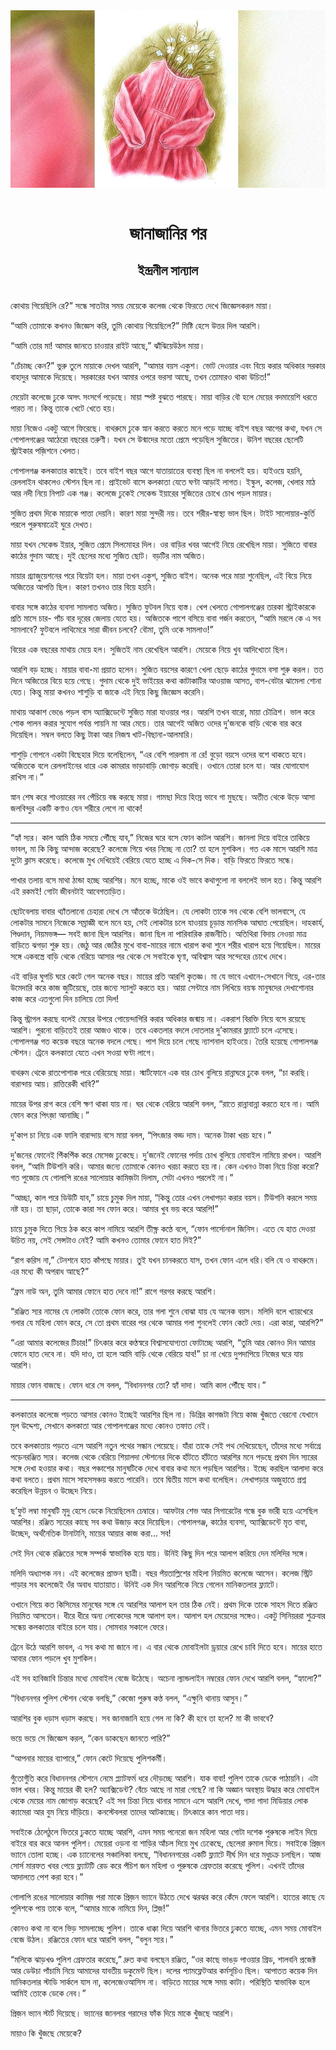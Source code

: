 <div align=center> <img src="../../metadata/images/rabibasariya/জানাজানির-পর-ইন্দ্রনীল-সান্যাল.jpg" align="center"></div><br><h1 align=center>জানাজানির পর</h1>
<h2 align=center>ইন্দ্রনীল সান্যাল</h2><br>কোথায় গিয়েছিলি রে?” সন্ধে সাতটার সময় মেয়েকে কলেজ থেকে ফিরতে দেখে জিজ্ঞেসকরল মায়া।

“আমি তোমাকে কখনও জিজ্ঞেস করি, তুমি কোথায় গিয়েছিলে?” মিষ্টি হেসে উত্তর দিল আরশি।

“আমি তোর মা! আমার জানতে চাওয়ার রাইট আছে,” ঝাঁঝিয়েউঠল মায়া। 

“চেঁচাচ্ছ কেন?” ভুরু তুলে মায়াকে দেখল আরশি, “আমার বয়স একুশ। ভোট দেওয়ার এবং বিয়ে করার অধিকার সরকার বাহাদুর আমাকে দিয়েছে। সরকারের যখন আমার ওপরে ভরসা আছে, তখন তোমারও থাকা উচিত!”

মেয়েটা কলেজে ঢুকে অসৎ সংসর্গে পড়েছে। মায়া স্পষ্ট বুঝতে পারছে। মায়া বাড়ির বৌ হলে মেয়ের বদমায়েশি ধরতে পারত না। কিন্তু তাকে খেটে খেতে হয়।

মায়া নিজেও একটু আগে ফিরেছে। বাথরুমে ঢুকে স্নান করতে করতে মনে পড়ে যাচ্ছে বাইশ বছর আগের কথা, যখন সে গোপালগঞ্জের আঠেরো বছরের তরুণী। যখন সে উন্মাদের মতো প্রেমে পড়েছিল সুজিতের। উনিশ বছরের ছেলেটি স্ট্রাইকার পজ়িশনে খেলত।

গোপালগঞ্জ কলকাতার কাছেই। তবে বাইশ বছর আগে যাতায়াতের ব্যবস্থা ছিল না বললেই হয়। হাইওয়ে হয়নি, রেললাইন থাকলেও স্টেশন ছিল না। প্রাইভেট বাসে কলকাতা যেতে ঘণ্টা আড়াই লাগত। ইস্কুল, কলেজ, খেলার মাঠ আর নদী নিয়ে নিপাট এক গঞ্জ। কলেজে ঢুকেই সেকেন্ড ইয়ারের সুজিতের চোখে চোখ পড়ল মায়ার। 

সুজিত প্রথম দিকে মায়াকে পাত্তা দেয়নি। কারণ মায়া সুন্দরী নয়। তবে শরীর-স্বাস্থ্য ভাল ছিল। টাইট সালোয়ার-কুর্তি পরলে পুরুষমাত্রেই ঘুরে দেখত।

মায়া যখন সেকেন্ড ইয়ার, সুজিত প্রেমে সিলমোহর দিল। ওর বাড়ির খবর আগেই নিয়ে রেখেছিল মায়া। সুজিতে বাবার কাঠের গুদাম আছে। দুই ছেলের মধ্যে সুজিত ছোট। বড়টির নাম অজিত। 

মায়ার গ্র্যাজুয়েশনের পরে বিয়েটা হল। মায়া তখন একুশ, সুজিত বাইশ। অনেক পরে মায়া শুনেছিল, এই বিয়ে নিয়ে অজিতের আপত্তি ছিল। কারণ তখনও তার বিয়ে হয়নি।

বাবার সঙ্গে কাঠের ব্যবসা সামলাত অজিত। সুজিত ফুটবল নিয়ে ব্যস্ত। খেপ খেলতে গোপালগঞ্জের তারকা স্ট্রাইকারকে প্রতি মাসে চার- পাঁচ বার দূরের জেলায় যেতে হয়। অজিতকে পাশে বসিয়ে বাবা গর্জন করতেন, “আমি মরলে কে এ সব সামলাবে? ফুটবলে লাথিমেরে সারা জীবন চলবে? বৌমা, তুমি ওকে সামলাও!”

বিয়ের এক বছরের মাথায় মেয়ে হল। সুজিতই নাম রেখেছিল আরশি। মেয়েকে নিয়ে খুব আদিখ্যেতা ছিল।

আরশি বড় হচ্ছে। মায়ার বাবা-মা প্রয়াত হলেন। সুজিত বয়সের কারণে খেলা ছেড়ে কাঠের গুদামে বসা শুরু করল। তত দিনে অজিতের বিয়ে হয়ে গেছে। গুদাম থেকে দুই ভাইয়ের কথা কাটাকাটির আওয়াজ আসত, বাপ-বেটার ঝামেলা শোনা যেত। কিন্তু মায়া কখনও শাশুড়ি বা জাকে এই নিয়ে কিছু জিজ্ঞেস করেনি। 

মাথায় আকাশ ভেঙে পড়ল বাস অ্যাক্সিডেন্টে সুজিত মারা যাওয়ার পর। আরশি তখন বারো, মায়া চৌত্রিশ। ভাল করে শোক পালন করার সুযোগ পর্যন্ত পায়নি মা আর মেয়ে। তার আগেই অজিত ওদের দু’জনকে বাড়ি থেকে বার করে দিয়েছিল। সম্বল বলতে কিছু টাকা আর নিজস্ব খাট-বিছানা-আলমারি।

শাশুড়ি গোপনে একটা বিছেহার দিয়ে বলেছিলেন, “এর বেশি পারলাম না রে! বুড়ো বয়সে ওদের বশে থাকতে হবে। অজিতকে বলে রেললাইনের ধারে এক কামরার ভাড়াবাড়ি জোগাড় করেছি। ওখানে তোরা চলে যা। আর যোগাযোগ রাখিস না।”

স্নান শেষ করে শাওয়ারের নব পেঁচিয়ে বন্ধ করছে মায়া। গামছা দিয়ে হিংস্র ভাবে গা মুছছে। অতীত থেকে উড়ে আসা জলবিন্দুর একটি কণাও যেন শরীরে লেগে না থাকে!

 

*****

“হ্যাঁ স্যর। কাল আমি ঠিক সময়ে পৌঁছে যাব,” নিজের ঘরে বসে ফোন কাটল আরশি। জানলা দিয়ে বাইরে তাকিয়ে ভাবল, মা কি কিছু আন্দাজ করেছে? কলেজে গিয়ে খবর নিচ্ছে না তো? তা হলে মুশকিল। গত এক মাসে আরশি মাত্র দুটো ক্লাস করেছে। কলেজে মুখ দেখিয়েই বেরিয়ে যেতে হচ্ছে এ দিক-সে দিক। বাড়ি ফিরতে ফিরতে সন্ধে।

পাখার তলায় বসে মাথা ঠান্ডা হচ্ছে আরশির। মনে হচ্ছে, মাকে ওই ভাবে কথাগুলো না বললেই ভাল হত। কিন্তু আরশি এই রকমই! গোটা জীবনটাই আবেগতাড়িত।

ছোটবেলায় বাবার থ্যাঁতলানো চেহারা দেখে সে আঁতকে উঠেছিল। যে লোকটা তাকে সব থেকে বেশি ভালবাসে, যে লোকটার সামনে নিজেকে সম্রাজ্ঞী বলে মনে হয়, সেই লোকটার চলে যাওয়ায় চূড়ান্ত মানসিক আঘাত পেয়েছিল। দাহকার্য, পিণ্ডদান, নিয়মভঙ্গ— সবই জানা ছিল আরশির। জানা ছিল না পারিবারিক রাজনীতি। অতিথিরা বিদায় নেওয়া মাত্র বাড়িতে ঝগড়া শুরু হয়। জেঠু আর জেঠির মুখে বাবা-মায়ের নামে খারাপ কথা শুনে শরীর খারাপ হয়ে গিয়েছিল। মায়ের সঙ্গে একবস্ত্রে বাড়ি থেকে বেরিয়ে আসার পর থেকে সে সবাইকে ঘৃণা, অবিশ্বাস আর সন্দেহের চোখে দেখে। 

এই বাড়ির ঘুপচি ঘরে কেটে গেল অনেক বছর। মায়ের প্রতি আরশি কৃতজ্ঞ। মা যে ভাবে এখানে-সেখানে গিয়ে, এর-তার উমেদারি করে কাজ জুটিয়েছে, তার জন্যে স্যালুট করতে হয়। আয়া সেন্টারে নাম লিখিয়ে বয়স্ক মানুষদের দেখাশোনার কাজ করে এতগুলো দিন চালিয়ে তো দিল!

কিন্তু স্ট্রাগল করছে বলেই মেয়ের উপরে গোয়েন্দাগিরি করার অধিকার জন্মায় না। একরাশ বিরক্তি নিয়ে বসে রয়েছে আরশি। পুরনো বাড়িতেই তারা আজও থাকে। তবে একতলার বদলে দোতলার দু’কামরার ফ্ল্যাটে চলে এসেছে। গোপালগঞ্জ গত কয়েক বছরে অনেক বদলে গেছে। পাশ দিয়ে চলে গেছে ন্যাশনাল হাইওয়ে। তৈরি হয়েছে গোপালগঞ্জ স্টেশন। ট্রেনে কলকাতা যেতে এখন সওয়া ঘণ্টা লাগে।

বাথরুম থেকে রাতপোশাক পরে বেরিয়েছে মায়া। স্মার্টফোনে এক বার চোখ বুলিয়ে রান্নাঘরে ঢুকে বলল, “চা করছি। বারান্দায় আয়। রাত্তিরেকী খাবি?”

মায়ের উপর রাগ করে বেশি ক্ষণ থাকা যায় না। ঘর থেকে বেরিয়ে আরশি বলল, “রাতে রান্নাবান্না করতে হবে না। আমি ফোন করে পিৎজ়া আনাচ্ছি।”

দু’কাপ চা নিয়ে এক ফালি বারান্দায় বসে মায়া বলল, “পিৎজার বড্ড দাম। অনেক টাকা খরচ হবে।”

দু’জনের ফোনেই পিঁকপিঁক করে মেসেজ ঢুকেছে। দু’জনেই ফোনের পর্দায় চোখ বুলিয়ে মোবাইল নামিয়ে রাখল। আরশি বলল, “আমি টিউশনি করি। আমার জন্যে তোমাকে কোনও খরচা করতে হয় না। কেন এখনও টাকা নিয়ে চিন্তা করো? গত পুজোয় যে গোলাপি রঙের সালোয়ার কামিজ়টা দিলাম, সেটা এখনও পরলেই না।”

“আচ্ছা, কাল পরে ডিউটি যাব,” চায়ে চুমুক দিল মায়া, “কিন্তু তোর এখন লেখাপড়া করার বয়স। টিউশনি করলে সময় নষ্ট হয়। তা ছাড়া, তোকে কারা সব ফোন করে। আমার খুব ভয় করে আরশি!”

চায়ে চুমুক দিতে গিয়ে ঠক করে কাপ নামিয়ে আরশি তীক্ষ্ণ কণ্ঠে বলে, “ফোন পার্সোনাল জিনিস। এতে যে হাত দেওয়া উচিত নয়, সেই সেন্সটাও নেই? আমি কখনও তোমার ফোনে হাত দিই?”

“রাগ করিস না,” টেনশনে হাত কাঁপছে মায়ার। তুই যখন চানকরতে যাস, তখন ফোন এলে ধরি।বলি যে ও বাথরুমে। এর মধ্যে কী অপরাধ আছে?”

“ফ্রম নাউ অন, তুমি আমার ফোনে হাত দেবে না!” রাগে গরগর করছে আরশি।

“রঞ্জিত স্যর নামের যে লোকটা তোকে ফোন করে, তার গলা শুনে বোঝা যায় যে অনেক বয়স। মলিদি বলে খ্যারখেরে গলার যে মহিলা ফোন করে, সে তো প্রথম বারের পর থেকে আমার গলা শুনলেই ফোন কেটে দেয়। এরা কারা, আরশি?”

“এরা আমার কলেজের টিচার!” চিৎকার করে কণ্ঠস্বরে বিশ্বাসযোগ্যতা ফোটাচ্ছে আরশি, “তুমি আর কোনও দিন আমার ফোনে হাত দেবে না। যদি দাও, তা হলে আমি বাড়ি থেকে বেরিয়ে যাব!” চা না খেয়ে দুপদাপিয়ে নিজের ঘরে যায় আরশি।

মায়ার ফোন বাজছে। ফোন ধরে সে বলল, “বিধাননগর তো? হ্যাঁ দাদা। আমি কাল পৌঁছে যাব।” 

*****

কলকাতার কলেজে পড়তে আসার কোনও ইচ্ছেই আরশির ছিল না। ডিগ্রির কাগজটা নিয়ে কাজ খুঁজতে বেরনো যেখানে মূল উদ্দেশ্য, সেখানে কলকাতা আর গোপালগঞ্জের মধ্যে কোনও তফাত নেই।

তবে কলকাতায় পড়তে এসে আরশি নতুন পথের সন্ধান পেয়েছে। যাঁরা তাকে সেই পথ দেখিয়েছেন, তাঁদের মধ্যে সর্বাগ্রে পড়েনরঞ্জিত স্যর। কলেজ থেকে বেরিয়ে শিয়ালদা স্টেশনের দিকে হাঁটতে হাঁটতে আরশির মনে পড়ছে প্রথম দিন স্যরের সঙ্গে দেখা হওয়ার কথা। বছর পঞ্চাশের মানুষটিকে দেখে বাবার কথা মনে পড়ছিল আরশির। ইচ্ছে করছিল আলাদা করে কথা বলতে। প্রথম মাসে সাহসসঞ্চয় করতে পারেনি। তবে দ্বিতীয় মাসে কথা বলেছিল। লেখাপড়ার অজুহাতে প্রশ্ন করেছিল উন্নয়ন ও উচ্ছেদ নিয়ে।

ছ’ফুট লম্বা মানুষটি মৃদু হেসে ডেকে নিয়েছিলেন চেম্বারে। আফটার শেভ আর সিগারেটের গন্ধে বুক ভারী হয়ে এসেছিল আরশির। রঞ্জিত স্যরের কাছে সব কথা উজাড় করে দিয়েছিল। গোপালগঞ্জ, কাঠের ব্যবসা, অ্যাক্সিডেন্টে মৃত বাবা, উচ্ছেদ, অর্থনৈতিক টানাটানি, মায়ের আয়ার কাজ করা... সব!

সেই দিন থেকে রঞ্জিতের সঙ্গে সম্পর্ক স্বাভাবিক হয়ে যায়। উনিই কিছু দিন পরে আলাপ করিয়ে দেন মলিদির সঙ্গে।

মলিদি অধ্যাপক নন। এই কলেজের প্রাক্তন ছাত্রী। বছর পঁয়তাল্লিশের মহিলা নিয়মিত কলেজে আসেন। কলেজ স্ট্রিট পাড়ার সব কলেজেই ওঁর অবাধ যাতায়াত। উনিই এক দিন আরশিকে নিয়ে গেলেন মানিকতলার ফ্ল্যাটে।

ওখানে গিয়ে কত কিসিমের মানুষের সঙ্গে যে আরশির আলাপ হল তার ঠিক নেই। প্রথম দিকে তাকে সাহস দিতে রঞ্জিত নিয়মিত আসতেন। ধীরে ধীরে অন্য লোকেদের সঙ্গে আলাপ হল। আলাপ হল মেয়েদের সঙ্গেও। একটু সিনিয়ররা শুক্রবার সন্ধেয় কলকাতার বাইরে চলে যায়। সোমবার সকালে ফেরে।

ট্রেনে উঠে আরশি ভাবল, এ সব কথা মা জানে না। এ বার থেকে মোবাইলটা ড্রয়ারে রেখে চাবি দিতে হবে। মায়ের হাতে আবার ফোন পড়লে খুব মুশকিল।

এই সব হাবিজাবি চিন্তার মধ্যে মোবাইল বেজে উঠেছে। অচেনা ল্যান্ডলাইন নম্বরের ফোন দেখে আরশি বলল, “হ্যালো?”

“বিধাননগর পুলিশ স্টেশন থেকে বলছি,” কেজো পুরুষ কণ্ঠ বলল, “এক্ষুনি থানায় আসুন।”

আরশির বুক ধড়াস ধড়াস করছে। সব জানাজানি হয়ে গেল না কি? কী হবে তা হলে? মা কী ভাববে?

ভয়ে ভয়ে সে জিজ্ঞেস করল, “কেন ডাকছেন জানতে পারি?”

“আপনার মায়ের ব্যাপারে,” ফোন কেটে দিয়েছে পুলিশকর্মী।

গুঁতোগুঁতি করে বিধাননগর স্টেশনে নেমে প্ল্যাটফর্ম ধরে দৌড়চ্ছে আরশি। যাক বাবা! পুলিশ তাকে ডেকে পাঠায়নি। এটা ভাল খবর। কিন্তু মায়ের কী হল? অ্যাক্সিডেন্ট? বেঁচে আছে না মারা গেছে? না কি অজ্ঞান অবস্থায় উদ্ধার করে মোবাইল থেকে মেয়ের নাম জোগাড় করেছে? এই সব চিন্তা নিয়ে থানার সামনে এসে আরশি দেখে, গাদা গাদা মিডিয়ার লোক ক্যামেরা আর বুম নিয়ে দাঁড়িয়ে। কনস্টেবলরা তাদের আটকাচ্ছে। চিৎকারে কান পাতা দায়।

সবাইকে ঠেলেঠুলে ভিতরে ঢুকতে যাচ্ছে আরশি, এমন সময় পনেরো জন মহিলা আর গোটা দশেক পুরুষকে লাইন দিয়ে বাইরে বার করে আনল পুলিশ। মেয়েরা ওড়না বা শাড়ির আঁচল দিয়ে মুখ ঢেকেছে, ছেলেরা রুমাল দিয়ে। সবাইকে প্রিজ়ন ভ্যানে তোলা হচ্ছে। এক চ্যানেলের সঞ্চালিকা বলছে, “বিধাননগরের একটি ফ্ল্যাটে দীর্ঘ দিন ধরে মধুচক্র চলছিল। আজ সোর্স মারফত খবর পেয়ে ফ্ল্যাটটি রেড করে পঁচিশ জন মহিলা ও পুরুষকে গ্রেফতার করেছে পুলিশ। এখনই তাঁদের আদালতে পেশ করা হবে।”

গোলাপি রঙের সালোয়ার কামিজ় পরা মাকে প্রিজ়ন ভ্যানে উঠতে দেখে ঝরঝর করে কেঁদে ফেলে আরশি। হাতের কাছে যে পুলিশকে পায় তাকে বলে, “আমার মাকে নামিয়ে দিন, প্লিজ়!”

কোনও কথা না বলে ভিড় সামলাচ্ছে পুলিশ। তাকে ধাক্কা দিয়ে আরশি থানার ভিতরে ঢুকতে যাচ্ছে, এমন সময় মোবাইল বেজে উঠল। রঞ্জিতের ফোন ধরে আরশি বলল, “বলুন স্যর।”

“মলিকে ঝাড়খণ্ড পুলিশ গ্রেফতার করেছে,” দ্রুত কথা বলছেন রঞ্জিত, “ওর কাছে ভাঙড় পাওয়ার গ্রিড, শালবনি প্রজেক্ট আর ডেউচা পাঁচামি নিয়ে আমাদের যাবতীয় ডকুমেন্ট ছিল। দলের প্যামফ্লেটআর কর্মসূচিও ছিল। আপাতত কয়েক দিন মানিকতলার স্টাডি সার্কলে যাস না, কলেজেওআসিস না। বাড়িতে মায়ের সঙ্গে সময় কাটা। পরিস্থিতি স্বাভাবিক হলে আমিই তোকে ডেকে নেব।”

প্রিজ়ন ভ্যান স্টার্ট দিয়েছে। ভ্যানের জানলার গরাদের ফাঁক দিয়ে মাকে খুঁজছে আরশি।

মায়াও কি খুঁজছে মেয়েকে?